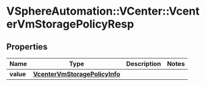 # VSphereAutomation::VCenter::VcenterVmStoragePolicyResp

## Properties
Name | Type | Description | Notes
------------ | ------------- | ------------- | -------------
**value** | [**VcenterVmStoragePolicyInfo**](VcenterVmStoragePolicyInfo.md) |  | 


